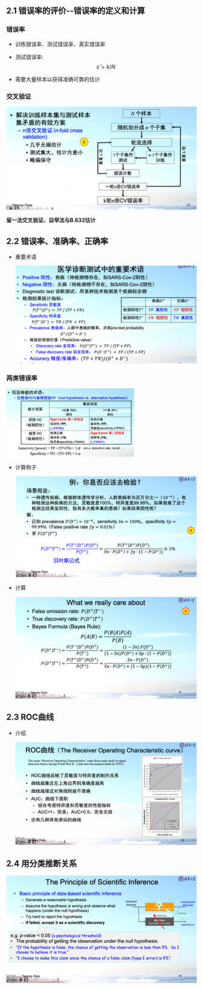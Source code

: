 ## 2.1 错误率的评价--错误率的定义和计算

### 错误率

- 训练错误率、测试错误率、真实错误率

- 测试错误率:
  $$
  \hat{\varepsilon}=k / N
  $$

- 需要大量样本以获得准确可靠的估计

### 交叉验证

<img src="L1.assets/image-20220222105830739.png" alt="image-20220222105830739" style="zoom:50%;" />

**留一法交叉验证、自举法与B.632估计**

## 2.2 错误率、准确率、正确率

- 重要术语

  <img src="L1.assets/image-20220222110019664.png" alt="image-20220222110019664" style="zoom:50%;" />

### 两类错误率

<img src="L1.assets/image-20220222110042289.png" alt="image-20220222110042289" style="zoom:33%;" />

- 计算例子

  <img src="L1.assets/image-20220222110407680.png" alt="image-20220222110407680" style="zoom:50%;" />

- 计算

  ![image-20220222110739730](L1.assets/image-20220222110739730.png)

## 2.3 ROC曲线

- 介绍

  <img src="L1.assets/image-20220222111120970.png" alt="image-20220222111120970" style="zoom:50%;" />

## 2.4 用分类推断关系

![image-20220222112202549](L1.assets/image-20220222112202549.png)